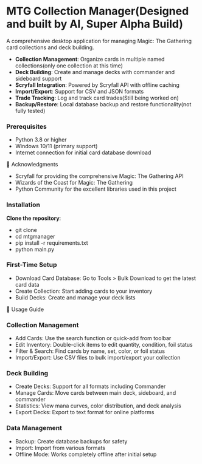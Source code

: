 # MTG Collection Manager(Designed and built by AI, Super Alpha Build)

A comprehensive desktop application for managing Magic: The Gathering card collections and deck building.

- **Collection Management**: Organize cards in multiple named collections(only one collection at this time)
- **Deck Building**: Create and manage decks with commander and sideboard support
- **Scryfall Integration**: Powered by Scryfall API with offline caching
- **Import/Export**: Support for CSV and JSON formats
- **Trade Tracking**: Log and track card trades(Still being worked on)
- **Backup/Restore**: Local database backup and restore functionality(not fully tested)

### Prerequisites

- Python 3.8 or higher
- Windows 10/11 (primary support)
- Internet connection for initial card database download

🙏 Acknowledgments
- Scryfall for providing the comprehensive Magic: The Gathering API
- Wizards of the Coast for Magic: The Gathering
- Python Community for the excellent libraries used in this project

### Installation
**Clone the repository**:
- git clone
- cd mtgmanager
- pip install -r requirements.txt
- python main.py

### First-Time Setup

- Download Card Database: Go to Tools > Bulk Download to get the latest card data
- Create Collection: Start adding cards to your inventory
- Build Decks: Create and manage your deck lists

📖 Usage Guide

### Collection Management
- Add Cards: Use the search function or quick-add from toolbar
- Edit Inventory: Double-click items to edit quantity, condition, foil status
- Filter & Search: Find cards by name, set, color, or foil status
- Import/Export: Use CSV files to bulk import/export your collection
### Deck Building
- Create Decks: Support for all formats including Commander
- Manage Cards: Move cards between main deck, sideboard, and commander
- Statistics: View mana curves, color distribution, and deck analysis
- Export Decks: Export to text format for online platforms
### Data Management
- Backup: Create database backups for safety
- Import: Import from various formats
- Offline Mode: Works completely offline after initial setup
